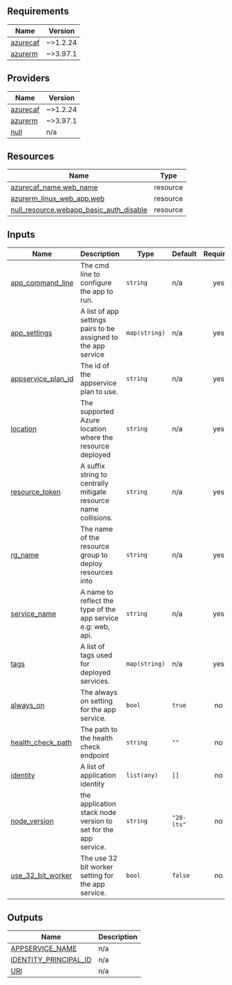 <!-- BEGIN_TF_DOCS -->
## Requirements

| Name | Version |
|------|---------|
| <a name="requirement_azurecaf"></a> [azurecaf](#requirement\_azurecaf) | ~>1.2.24 |
| <a name="requirement_azurerm"></a> [azurerm](#requirement\_azurerm) | ~>3.97.1 |

## Providers

| Name | Version |
|------|---------|
| <a name="provider_azurecaf"></a> [azurecaf](#provider\_azurecaf) | ~>1.2.24 |
| <a name="provider_azurerm"></a> [azurerm](#provider\_azurerm) | ~>3.97.1 |
| <a name="provider_null"></a> [null](#provider\_null) | n/a |

## Resources

| Name | Type |
|------|------|
| [azurecaf_name.web_name](https://registry.terraform.io/providers/aztfmod/azurecaf/latest/docs/resources/name) | resource |
| [azurerm_linux_web_app.web](https://registry.terraform.io/providers/hashicorp/azurerm/latest/docs/resources/linux_web_app) | resource |
| [null_resource.webapp_basic_auth_disable](https://registry.terraform.io/providers/hashicorp/null/latest/docs/resources/resource) | resource |

## Inputs

| Name | Description | Type | Default | Required |
|------|-------------|------|---------|:--------:|
| <a name="input_app_command_line"></a> [app\_command\_line](#input\_app\_command\_line) | The cmd line to configure the app to run. | `string` | n/a | yes |
| <a name="input_app_settings"></a> [app\_settings](#input\_app\_settings) | A list of app settings pairs to be assigned to the app service | `map(string)` | n/a | yes |
| <a name="input_appservice_plan_id"></a> [appservice\_plan\_id](#input\_appservice\_plan\_id) | The id of the appservice plan to use. | `string` | n/a | yes |
| <a name="input_location"></a> [location](#input\_location) | The supported Azure location where the resource deployed | `string` | n/a | yes |
| <a name="input_resource_token"></a> [resource\_token](#input\_resource\_token) | A suffix string to centrally mitigate resource name collisions. | `string` | n/a | yes |
| <a name="input_rg_name"></a> [rg\_name](#input\_rg\_name) | The name of the resource group to deploy resources into | `string` | n/a | yes |
| <a name="input_service_name"></a> [service\_name](#input\_service\_name) | A name to reflect the type of the app service e.g: web, api. | `string` | n/a | yes |
| <a name="input_tags"></a> [tags](#input\_tags) | A list of tags used for deployed services. | `map(string)` | n/a | yes |
| <a name="input_always_on"></a> [always\_on](#input\_always\_on) | The always on setting for the app service. | `bool` | `true` | no |
| <a name="input_health_check_path"></a> [health\_check\_path](#input\_health\_check\_path) | The path to the health check endpoint | `string` | `""` | no |
| <a name="input_identity"></a> [identity](#input\_identity) | A list of application identity | `list(any)` | `[]` | no |
| <a name="input_node_version"></a> [node\_version](#input\_node\_version) | the application stack node version to set for the app service. | `string` | `"20-lts"` | no |
| <a name="input_use_32_bit_worker"></a> [use\_32\_bit\_worker](#input\_use\_32\_bit\_worker) | The use 32 bit worker setting for the app service. | `bool` | `false` | no |

## Outputs

| Name | Description |
|------|-------------|
| <a name="output_APPSERVICE_NAME"></a> [APPSERVICE\_NAME](#output\_APPSERVICE\_NAME) | n/a |
| <a name="output_IDENTITY_PRINCIPAL_ID"></a> [IDENTITY\_PRINCIPAL\_ID](#output\_IDENTITY\_PRINCIPAL\_ID) | n/a |
| <a name="output_URI"></a> [URI](#output\_URI) | n/a |
<!-- END_TF_DOCS -->